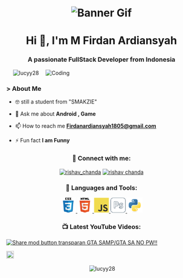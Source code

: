 # <p align = "center"><img src="https://steamuserimages-a.akamaihd.net/ugc/929296966656994174/4FB27DE025C123ACF90706D096FAD126F703B34C/?imw=5000&imh=5000&ima=fit&impolicy=Letterbox&imcolor=%23000000&letterbox=false" alt="Banner Gif"/></p>
<h1 align="center">Hi 👋, I'm M Firdan Ardiansyah</h1>
<h3 align="center">A passionate FullStack Developer from Indonesia</h3>
<img align="right" alt="Coding" width="400" src="https://encrypted-tbn0.gstatic.com/images?q=tbn:ANd9GcRZoP9sLM_8WRx3QIDBofQwJ3MeXCiNqoAzHL3cNdSMXwuf1kATgw5HvrLb&s=10">


<p align="center"> <img src="https://komarev.com/ghpvc/?username=lucyy28&label=Profile%20views&color=000000&style=flat" alt="lucyy28" /> </p>
<h3 align=left><a
<h3>> About Me </h3>
</h3>

- 🤓 still a student from "SMAKZIE"

- 💬 Ask me about **Android , Game**

- 📫 How to reach me **Firdanardiansyah1805@gmail.com**

- ⚡ Fun fact **I am Funny**

<h3 align="center">🔗 Connect with me:</h3>
<p align="center">
<a href="https://www.instagram.com/_humanity28?igsh=MTAwZXRpYnNkcXM1Zw==" target="blank"><img align="center" src="https://raw.githubusercontent.com/rahuldkjain/github-profile-readme-generator/master/src/images/icons/Social/instagram.svg" alt="rishav_chanda" height="30" width="40" /></a>
<a href="https://youtube.com/@danzskuy99?si=tatXhSrI53dZknfO" target="blank"><img align="center" src="https://raw.githubusercontent.com/rahuldkjain/github-profile-readme-generator/master/src/images/icons/Social/youtube.svg" alt="rishav chanda" height="30" width="40" /></a>
</p>

<h3 align="center">👀 Languages and Tools:</h3>
<p align="center"> <a href="https://www.w3schools.com/css/" target="_blank" rel="noreferrer"> <img src="https://raw.githubusercontent.com/devicons/devicon/master/icons/css3/css3-original-wordmark.svg" alt="css3" width="40" height="40"/> </a> <a href="https://www.w3.org/html/" target="_blank" rel="noreferrer"> <img src="https://raw.githubusercontent.com/devicons/devicon/master/icons/html5/html5-original-wordmark.svg" alt="html5" width="40" height="40"/> </a> <a href="https://developer.mozilla.org/en-US/docs/Web/JavaScript" target="_blank" rel="noreferrer"> <img src="https://raw.githubusercontent.com/devicons/devicon/master/icons/javascript/javascript-original.svg" alt="javascript" width="40" height="40"/> </a> <a href="https://www.photoshop.com/en" target="_blank" rel="noreferrer"> <img src="https://raw.githubusercontent.com/devicons/devicon/master/icons/photoshop/photoshop-line.svg" alt="photoshop" width="40" height="40"/> </a> <a href="https://www.python.org" target="_blank" rel="noreferrer"> <img src="https://raw.githubusercontent.com/devicons/devicon/master/icons/python/python-original.svg" alt="python" width="40" height="40"/> </a> </p>

<h3 align="center">📺 Latest YouTube Videos:</h3>

<!-- BEGIN YOUTUBE-CARDS -->
[![Share mod button transparan GTA SAMP/GTA SA NO PW!!](https://ytcards.demolab.com/?id=HtTgzwGSzBo&title=Share+mod+button+transparan+GTA+SAMP%2FGTA+SA+NO+PW%21%21&lang=en&timestamp=1686817620&background_color=%230d1117&title_color=%23ffffff&stats_color=%23dedede&max_title_lines=1&width=250&border_radius=5 "Share mod button transparan GTA SAMP/GTA SA NO PW!!")](https://www.youtube.com/watch?v=HtTgzwGSzBo)
<!-- END YOUTUBE-CARDS -->

[<img src="https://encrypted-tbn0.gstatic.com/images?q=tbn:ANd9GcSRI4q0xJRd8HTDJfnyVJzm5ipOpvpvy9WtRQ&s" width="20%" height="20%"/>](https://youtube.com/@danzskuy99?si=0CIqSUvDn3wjQ-O0)

<p align="center">&nbsp;<img align="center" src="https://github-readme-stats.vercel.app/api?username=lucyy28&show_icons=true&theme=dark&title_color=ffffff&text_color=ffffff&locale=en" alt="lucyy28" /></p>
